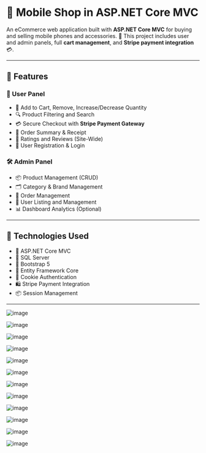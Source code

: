 # 📱 Mobile Shop in ASP.NET Core MVC

An eCommerce web application built with **ASP.NET Core MVC** for buying and selling mobile phones and accessories. 
💼 This project includes user and admin panels, full **cart management**, and **Stripe payment integration** 💳.

---

## 🚀 Features

### 👤 User Panel
- 🛒 Add to Cart, Remove, Increase/Decrease Quantity
- 🔍 Product Filtering and Search
- 💳 Secure Checkout with **Stripe Payment Gateway**
- 📄 Order Summary & Receipt
- 📝 Ratings and Reviews (Site-Wide)
- 🔐 User Registration & Login

### 🛠️ Admin Panel
- 📦 Product Management (CRUD)
- 🗂️ Category & Brand Management
- 🛒 Order Management
- 👤 User Listing and Management
- 📊 Dashboard Analytics (Optional)

---

## 🧩 Technologies Used

- 🧱 ASP.NET Core MVC
- 💾 SQL Server
- 🎨 Bootstrap 5
- 🧠 Entity Framework Core
- 🔐 Cookie Authentication
- 🛍️ Stripe Payment Integration
- 📦 Session Management

---
![image](https://github.com/user-attachments/assets/66e5d50b-3763-418b-b3af-6bc126a0a4c7)

![image](https://github.com/user-attachments/assets/db945eb7-62f0-4831-99c0-540fe9142ef0)

![image](https://github.com/user-attachments/assets/4b3aae1d-e380-4abb-8896-f3fe2b698bd4)

![image](https://github.com/user-attachments/assets/de0abc01-db6f-4889-b5e9-8833253c95a3)

![image](https://github.com/user-attachments/assets/a5727153-c2b1-433b-8981-6543036ecd00)

![image](https://github.com/user-attachments/assets/37f00d39-81de-4e47-a3bc-09fdb82c9db2)

![image](https://github.com/user-attachments/assets/715d1913-e6aa-4283-9db7-02ad83098a1a)

![image](https://github.com/user-attachments/assets/2945af28-84b6-4ab5-bec4-233b4db9ae5d)

![image](https://github.com/user-attachments/assets/5a4750ef-fd38-448d-aecf-69917a359519)

![image](https://github.com/user-attachments/assets/1161b87d-317f-45fa-94a3-1161f7927710)

![image](https://github.com/user-attachments/assets/0b7c8b0e-3eab-41cd-a534-2aa9334c3de5)

![image](https://github.com/user-attachments/assets/45d29841-8648-4ff9-bf20-5f9dc59533ab)


